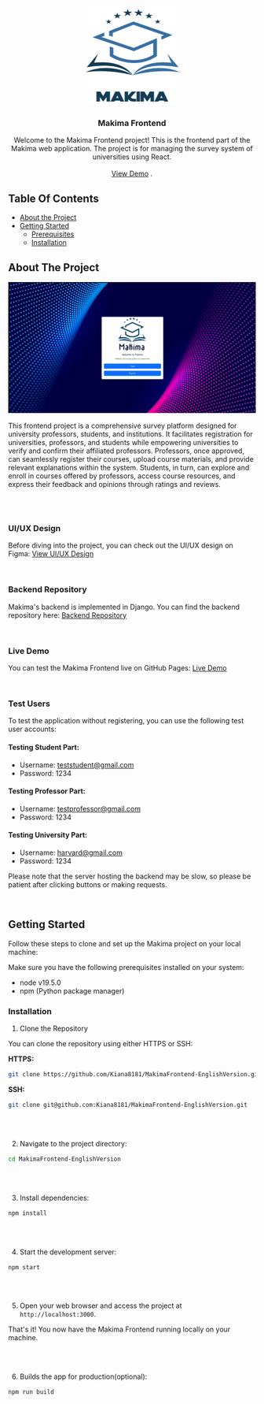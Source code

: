<br/>
<p align="center">
  <a href="https://github.com/Kiana81/MakimaFrontend-EnglishVersion">
    <img src="images/logo.png" alt="Logo" width="200" height="200">
  </a>

  <h3 align="center">Makima Frontend</h3>

  <p align="center">
    Welcome to the Makima Frontend project! This is the frontend part of the Makima web application. The project is for managing the survey system of universities using React.
    <br/>
    <br/>
    <a href="https://kiana8181.github.io/MakimaFrontend-EnglishVersion/">View Demo</a>
    .
  </p>
</p>



## Table Of Contents

* [About the Project](#about-the-project)
* [Getting Started](#getting-started)
  * [Prerequisites](#prerequisites)
  * [Installation](#installation)

## About The Project

![Screen Shot](images/screenshot.png)

This frontend project is a comprehensive survey platform designed for university professors, students, and institutions. It facilitates registration for universities, professors, and students while empowering universities to verify and confirm their affiliated professors. Professors, once approved, can seamlessly register their courses, upload course materials, and provide relevant explanations within the system. Students, in turn, can explore and enroll in courses offered by professors, access course resources, and express their feedback and opinions through ratings and reviews.

<br />
<br />

### UI/UX Design
Before diving into the project, you can check out the UI/UX design on Figma:
[View UI/UX Design](https://www.figma.com/file/0JEMhd6QNeWV94zptakUsI/Makima-English-version?type=design&node-id=0%3A1&mode=design&t=eToksLOJVGmsvtuS-1)

<br />

### Backend Repository
Makima's backend is implemented in Django. You can find the backend repository here:
[Backend Repository](https://github.com/Kiana8181/MakimaBackend-EnglishVersion)

<br />

### Live Demo
You can test the Makima Frontend live on GitHub Pages:
[Live Demo](https://kiana8181.github.io/MakimaFrontend-EnglishVersion/)

<br />

### Test Users
To test the application without registering, you can use the following test user accounts:

#### Testing Student Part:
- Username: teststudent@gmail.com
- Password: 1234

#### Testing Professor Part:
- Username: testprofessor@gmail.com
- Password: 1234

#### Testing University Part:
- Username: harvard@gmail.com
- Password: 1234

Please note that the server hosting the backend may be slow, so please be patient after clicking buttons or making requests.

<br />

## Getting Started

Follow these steps to clone and set up the Makima project on your local machine:

Make sure you have the following prerequisites installed on your system:

- node v19.5.0
- npm (Python package manager)

### Installation

1. Clone the Repository

You can clone the repository using either HTTPS or SSH:

**HTTPS:**
```sh
git clone https://github.com/Kiana8181/MakimaFrontend-EnglishVersion.git
```

**SSH:**
```sh
git clone git@github.com:Kiana8181/MakimaFrontend-EnglishVersion.git
```

<br/>
<br/>

2. Navigate to the project directory:

```sh
cd MakimaFrontend-EnglishVersion
```

<br/>
<br/>

3. Install dependencies:

```sh
npm install
```

<br/>
<br/>

4. Start the development server:

```sh
npm start
```
<br/>
<br/>

5. Open your web browser and access the project at `http://localhost:3000`.

That's it! You now have the Makima Frontend running locally on your machine.

<br/>
<br/>

6. Builds the app for production(optional):

```sh
npm run build

```
